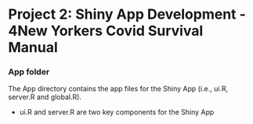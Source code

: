 # Project 2: Shiny App Development - 4New Yorkers Covid Survival Manual
### App folder

The App directory contains the app files for the Shiny App (i.e., ui.R, server.R and global.R).
 - ui.R and server.R are two key components for the Shiny App
